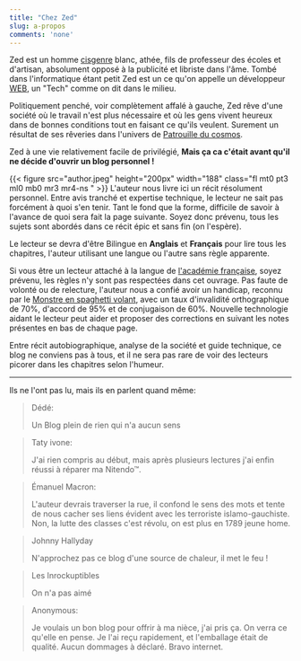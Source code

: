 ```yaml
---
title: "Chez Zed"
slug: a-propos
comments: 'none'
---
```

Zed est un homme [cisgenre](https://fr.wikipedia.org/wiki/Cisgenre) blanc, athée, fils de professeur des écoles et d'artisan, absolument opposé à la publicité et
libriste dans l'âme. Tombé dans l'informatique étant petit Zed est un ce qu'on appelle un développeur
[WEB](https://fr.wikipedia.org/wiki/World_Wide_Web), un "Tech" comme on dit dans le milieu.
 
Politiquement penché, voir complètement affalé à gauche, Zed rêve d'une société où le travail n'est plus nécessaire et
où les gens vivent heureux dans de bonnes conditions tout en faisant ce qu'ils veulent. 
Surement un résultat de ses rêveries dans l'univers de [Patrouille du cosmos](https://fr.wikipedia.org/wiki/Star_Trek). 
 
Zed à une vie relativement facile de privilégié, **Mais ça ca c'était avant qu'il ne décide d'ouvrir un blog personnel !** 
 
{{< figure src="author.jpeg" height="200px" width="188" class="fl mt0 pt3 ml0 mb0 mr3 mr4-ns " >}} 
L'auteur nous livre ici un récit résolument personnel. 
Entre avis tranché et expertise technique, le lecteur ne sait pas forcément à quoi s'en tenir. Tant le fond que la
forme, difficile de savoir à l'avance de quoi sera fait la page suivante.
Soyez donc prévenu, tous les sujets sont abordés dans ce récit épic et sans fin (on l'espère). 
 
Le lecteur se devra d'être Bilingue en **Anglais** et **Français** pour lire tous les chapitres, l'auteur utilisant une
langue ou l'autre sans règle apparente.
 
Si vous être un lecteur attaché à la langue de [l'académie française](https://www.youtube.com/watch?v=hfUsGmcr1PI),
soyez prévenu, les règles n'y sont pas respectées dans cet ouvrage.
Pas faute de volonté ou de relecture, l'auteur nous a confié avoir un handicap, reconnu par le
[Monstre en spaghetti volant](https://fr.wikipedia.org/wiki/Pastafarisme),
avec un taux d'invalidité orthographique de 70%, d'accord de 95% et de conjugaison de 60%. Nouvelle technologie aidant 
le lecteur peut aider et proposer des corrections en suivant les notes présentes en bas de chaque page. 
 
Entre récit autobiographique, analyse de la société et guide technique, ce blog ne conviens pas à tous, et il
ne sera pas rare de voir des lecteurs picorer dans les chapitres selon l'humeur. 
 
---
Ils ne l'ont pas lu, mais ils en parlent quand même:
> Dédé: 
> 
> Un Blog plein de rien qui n'a aucun sens 
 
> Taty ivone: 
> 
> J'ai rien compris au début, mais après plusieurs lectures j'ai enfin réussi à réparer ma Nitendo™. 
 
> Émanuel Macron: 
> 
> L'auteur devrais traverser la rue, il confond le sens des mots et tente de nous cacher ses liens évident avec 
> les terroriste islamo-gauchiste. Non, la lutte des classes c'est révolu, on est plus en 1789 jeune home.
 
> Johnny Hallyday 
> 
> N'approchez pas ce blog d'une source de chaleur, il met le feu ! 
 
> Les Inrockuptibles 
> 
> On n'a pas aimé

> Anonymous:
>
> Je voulais un bon blog pour offrir à ma nièce, j'ai pris ça. On verra ce qu'elle en pense.
> Je l'ai reçu rapidement, et l'emballage était de qualité. Aucun dommages à déclaré. Bravo internet. 
> 
